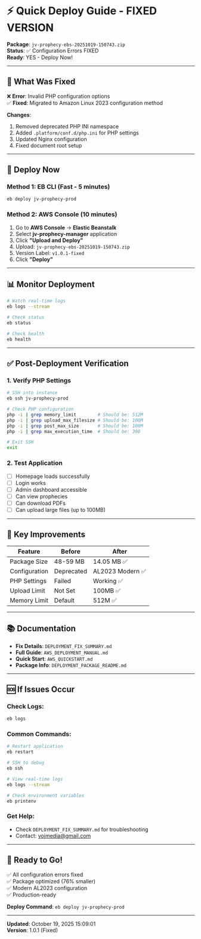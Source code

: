 # ⚡ Quick Deploy Guide - FIXED VERSION

**Package**: `jv-prophecy-ebs-20251019-150743.zip`  
**Status**: ✅ Configuration Errors FIXED  
**Ready**: YES - Deploy Now!

---

## 🔧 What Was Fixed

❌ **Error**: Invalid PHP configuration options  
✅ **Fixed**: Migrated to Amazon Linux 2023 configuration method

**Changes**:
1. Removed deprecated PHP INI namespace
2. Added `.platform/conf.d/php.ini` for PHP settings
3. Updated Nginx configuration
4. Fixed document root setup

---

## 🚀 Deploy Now

### Method 1: EB CLI (Fast - 5 minutes)

```bash
eb deploy jv-prophecy-prod
```

### Method 2: AWS Console (10 minutes)

1. Go to **AWS Console** → **Elastic Beanstalk**
2. Select **jv-prophecy-manager** application
3. Click **"Upload and Deploy"**
4. Upload: `jv-prophecy-ebs-20251019-150743.zip`
5. Version Label: `v1.0.1-fixed`
6. Click **"Deploy"**

---

## 📊 Monitor Deployment

```bash
# Watch real-time logs
eb logs --stream

# Check status
eb status

# Check health
eb health
```

---

## ✅ Post-Deployment Verification

### 1. Verify PHP Settings

```bash
# SSH into instance
eb ssh jv-prophecy-prod

# Check PHP configuration
php -i | grep memory_limit        # Should be: 512M
php -i | grep upload_max_filesize # Should be: 100M
php -i | grep post_max_size       # Should be: 100M
php -i | grep max_execution_time  # Should be: 300

# Exit SSH
exit
```

### 2. Test Application

- [ ] Homepage loads successfully
- [ ] Login works
- [ ] Admin dashboard accessible
- [ ] Can view prophecies
- [ ] Can download PDFs
- [ ] Can upload large files (up to 100MB)

---

## 🎯 Key Improvements

| Feature | Before | After |
|---------|--------|-------|
| Package Size | 48-59 MB | 14.05 MB ✅ |
| Configuration | Deprecated | AL2023 Modern ✅ |
| PHP Settings | Failed | Working ✅ |
| Upload Limit | Not Set | 100MB ✅ |
| Memory Limit | Default | 512M ✅ |

---

## 📚 Documentation

- **Fix Details**: `DEPLOYMENT_FIX_SUMMARY.md`
- **Full Guide**: `AWS_DEPLOYMENT_MANUAL.md`
- **Quick Start**: `AWS_QUICKSTART.md`
- **Package Info**: `DEPLOYMENT_PACKAGE_README.md`

---

## 🆘 If Issues Occur

### Check Logs:
```bash
eb logs
```

### Common Commands:
```bash
# Restart application
eb restart

# SSH to debug
eb ssh

# View real-time logs
eb logs --stream

# Check environment variables
eb printenv
```

### Get Help:
- Check `DEPLOYMENT_FIX_SUMMARY.md` for troubleshooting
- Contact: vojmedia@gmail.com

---

## 🎉 Ready to Go!

✅ All configuration errors fixed  
✅ Package optimized (76% smaller)  
✅ Modern AL2023 configuration  
✅ Production-ready

**Deploy Command**: `eb deploy jv-prophecy-prod`

---

**Updated**: October 19, 2025 15:09:01  
**Version**: 1.0.1 (Fixed)
